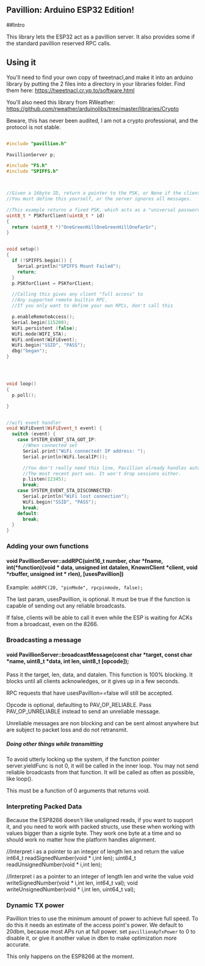 ## Pavillion: Arduino ESP32 Edition!

##Intro

This library lets the ESP32 act as a pavillion server. It also provides some if the standard pavillion reserved RPC calls.


## Using it

You'll need to find your own copy of tweetnacl,and make it into an arduino library by putting the 2 files into a directory in your libraries folder.
Find them here: https://tweetnacl.cr.yp.to/software.html

You'll also need this library from RWeather: https://github.com/rweather/arduinolibs/tree/master/libraries/Crypto

Beware, this has never been audited, I am not a crypto professional, and the protocol is not stable.


```c++

#include "pavillion.h"

PavillionServer p;

#include "FS.h"
#include "SPIFFS.h"



//Given a 16byte ID, return a pointer to the PSK, or None if the client doesn't exist.
//You must define this yourself, or the server ignores all messages.

//This example returns a fixed PSK, which acts as a "universal password" for any client ID.
uint8_t * PSKforClient(uint8_t * id)
{
  return (uint8_t *)"OneGreenHillOneGreenHillOneFarGr";
}


void setup()
{
  if (!SPIFFS.begin()) {
    Serial.println("SPIFFS Mount Failed");
    return;
  }
  p.PSKforClient = PSKforClient;

  //Calling this gives any client "full access" to
  //Any supported remote builtin RPC.
  //If you only want to define your own RPCs, don't call this

  p.enableRemoteAccess();
  Serial.begin(115200);
  WiFi.persistent (false);
  WiFi.mode(WIFI_STA);
  WiFi.onEvent(WiFiEvent);
  WiFi.begin("SSID", "PASS");
  dbg("began");
}




void loop()
{
  p.poll();

}


//wifi event handler
void WiFiEvent(WiFiEvent_t event) {
  switch (event) {
    case SYSTEM_EVENT_STA_GOT_IP:
      //When connected set
      Serial.print("WiFi connected! IP address: ");
      Serial.println(WiFi.localIP());

      //You don't really need this line, Pavillion already handles auto reconnect to whatever 
      //The most recent port was. It won't drop sessions either.
      p.listen(12345);
      break;
    case SYSTEM_EVENT_STA_DISCONNECTED:
      Serial.println("WiFi lost connection");
      WiFi.begin("SSID", "PASS");
      break;
    default:
      break;
  }
}

```


### Adding your own functions
#### void PavillionServer::addRPC(uint16_t number, char *fname, int(*function)(void * data, unsigned int datalen, KnownClient *client, void *rbuffer, unsigned int * rlen), [usesPavillion])

Example: `addRPC(20, "pinMode", rpcpinmode, false);`

The last param, usesPavillion, is optional. It must be true if the function is capable of sending out any
reliable broadcasts.

If false, clients will be able to call it even while the ESP is waiting for ACKs from a broadcast, even on the 8266.


### Broadcasting a message
#### void PavillionServer::broadcastMessage(const char *target, const char *name, uint8_t *data, int len, uint8_t [opcode]);
Pass it the target, len, data, and datalen. This function is 100% blocking. It blocks until all clients
acknowledges, or it gives up in a few seconds.

RPC requests that have usesPavillion==false will still be accepted.

Opcode is optional, defaulting to PAV_OP_RELIABLE. Pass PAV_OP_UNRELIABLE instead to send an unreliable message.

Unreliable messages are non blocking and can be sent almost anywhere but are subject to packet loss and do not retransmit.

##### Doing other things while transmitting
To avoid utterly locking up the system, if the function pointer server.yieldFunc is not 0, it will be called in
the inner loop. You may not send reliable broadcasts from that function. It will be called as often as possible,
like loop().

This must be a function of 0 arguments that returns void.



### Interpreting Packed Data

Because the ESP8266 doesn't like unaligned reads, if you want to support it, and you need to work with packed structs,
use these when working with values bigger than a signle byte. They work one byte at a time and so should work no matter
how the platform handles alignment.

//Interpret i as a pointer to an integer of length len and return the value
int64_t readSignedNumber(void * i,int len);
uint64_t readUnsignedNumber(void * i,int len);

//Interpret i as a pointer to an integer of length len and write the value
void writeSignedNumber(void * i,int len, int64_t val);
void writeUnsignedNumber(void * i,int len, uint64_t val);


### Dynamic TX power
Pavillion tries to use the minimum amount of power to achieve full speed. To 
do this it needs an estimate of the access point's power. We default to 20dbm,
because most APs run at full power. set `pavillionApTxPower` to 0 to disable it, or give it another
value in dbm to make optimization more accurate.

This only happens on the ESP8266 at the moment.